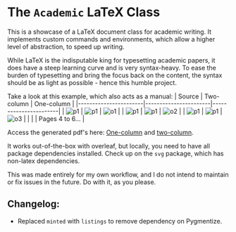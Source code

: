 # The `Academic` LaTeX Class
This is a showcase of a LaTeX document class for academic writing. It implements custom commands and environments, which allow a higher level of abstraction, to speed up writing.

While LaTeX is the indisputable king for typesetting academic papers, it does have a steep learning curve and is very syntax-heavy. To ease the burden of typesetting and bring the focus back on the content, the syntax should be as light as possible - hence this humble project.

Take a look at this example, which also acts as a manual:
| Source                | Two-column            | One-column            |
|-----------------------|-----------------------|-----------------------|
| ![p1](figures/s1.png) | ![p1](figures/p1.png) | ![o1](figures/o1.png) |
| ![p1](figures/s2.png) | ![p1](figures/p2.png) | ![o2](figures/o2.png) |
| ![p1](figures/s3.png) | ![p1](figures/p3.png) | ![o3](figures/o3.png) |
|                       |                       | Pages 4 to 6...       |

Access the generated pdf's here: [One-column](main_onecol.pdf) and [two-column](main.pdf).

It works out-of-the-box with overleaf, but locally, you need to have all package dependencies installed. Check up on the `svg` package, which has non-latex dependencies.

This was made entirely for my own workflow, and I do not intend to maintain or fix issues in the future. Do with it, as you please.

## Changelog:
- Replaced `minted` with `listings` to remove dependency on Pygmentize.
